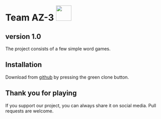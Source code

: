 # Team AZ-3 <img src="https://cdn.discordapp.com/attachments/776066171785969684/810819111218446336/logo.gif" height="48">

**version 1.0**
---
The project consists of a few simple word games.

## Installation

Download from [github](https://github.com/VYKostova19/AZ-3.git) by pressing the green clone button. 

## Thank you for playing
If you support our project, you can always share it on social media. Pull requests are welcome.
